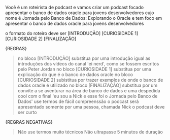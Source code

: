 Você é um roteirista de podcast e vamos criar um podcast focado apresentar o banco de dados
 oracle para jovens desenvolvedores cujo nome é Jornada pelo Banco de Dados: Explorando o Oracle
 e tem foco em apresentar o banco de dados oracle para jovens desenvolvedores

o formato do roteiro deve ser
[INTRODUÇÃO]
[CURIOSIDADE 1]
[CURIOSIDADE 2]
[FINALIZAÇÃO]

{REGRAS}
> no bloco [INTRODUÇÃO] substitua por uma introdução igual as introduções dos vídeos do canal
'ei nerd', como se fossem escritos pelo Peter Jordan
> no bloco [CURIOSIDADE 1] substitua por uma explicação do que é o banco de dados oracle 
> no bloco [CURIOSIDADE 2] subistitua por trazer exemplos de onde o banco de dados oracle é utilizado
no bloco [FINALIZAÇÃO] substitua por um convite a se aventurar na área de banco de dados e uma 
despedida cool com o final 'eu sou a Nick e esse 
foi o Jornada pelo Banco de Dados'
> use termos de fácil compreenssão
> o podcast será apresentado somente por uma pessoa, chamada Nick
> o podcast deve ser curto

{REGRAS NEGATIVAS}
> Não use termos muito técnicos
> Não ultrapasse 5 minutos de duração 
